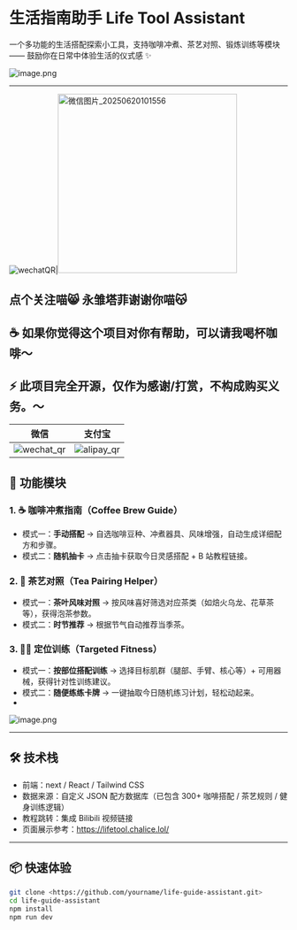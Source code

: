 # 生活指南助手 Life Tool Assistant

一个多功能的生活搭配探索小工具，支持咖啡冲煮、茶艺对照、锻炼训练等模块 —— 鼓励你在日常中体验生活的仪式感 ✨

![image.png](attachment:f65770e0-a79c-47a2-8d2b-d22c9ba22ccb:image.png)

---
![wechatQR](https://github.com/user-attachments/assets/eed84d09-ad05-42de-aa45-f9364cc92ec4)|<img width="324" alt="微信图片_20250620101556" src="https://github.com/user-attachments/assets/a1c83350-84ab-4a10-a047-fb7d5008fd8f" />



点个关注喵😸 永雏塔菲谢谢你喵😽
---
## ☕ 如果你觉得这个项目对你有帮助，可以请我喝杯咖啡～
## ⚡ 此项目完全开源，仅作为感谢/打赏，不构成购买义务。～

微信 | 支付宝
:--:|:--:
![wechat_qr](https://github.com/user-attachments/assets/0ef07839-b60c-41d7-9654-3d5c523a278e)|![alipay_qr](https://github.com/user-attachments/assets/1ac58eed-22eb-402a-a8d0-f7848e266c29)



## 🧩 功能模块

### 1. ☕ 咖啡冲煮指南（Coffee Brew Guide）

- 模式一：**手动搭配** → 自选咖啡豆种、冲煮器具、风味增强，自动生成详细配方和步骤。
- 模式二：**随机抽卡** → 点击抽卡获取今日灵感搭配 + B 站教程链接。

### 2. 🍵 茶艺对照（Tea Pairing Helper）

- 模式一：**茶叶风味对照** → 按风味喜好筛选对应茶类（如焙火乌龙、花草茶等），获得泡茶参数。
- 模式二：**时节推荐** → 根据节气自动推荐当季茶。

### 3. 🏋️‍♂️ 定位训练（Targeted Fitness）

- 模式一：**按部位搭配训练** → 选择目标肌群（腿部、手臂、核心等）+ 可用器械，获得针对性训练建议。
- 模式二：**随便练练卡牌** → 一键抽取今日随机练习计划，轻松动起来。
- 

![image.png](attachment:3bee035e-ff05-4d69-9cc3-e53363802127:image.png)

---

## 🛠 技术栈

- 前端：next / React / Tailwind CSS
- 数据来源：自定义 JSON 配方数据库（已包含 300+ 咖啡搭配 / 茶艺规则 / 健身训练逻辑）
- 教程跳转：集成 Bilibili 视频链接
- 页面展示参考：https://lifetool.chalice.lol/

---

## 📦 快速体验

```bash
git clone <https://github.com/yourname/life-guide-assistant.git>
cd life-guide-assistant
npm install
npm run dev

```
